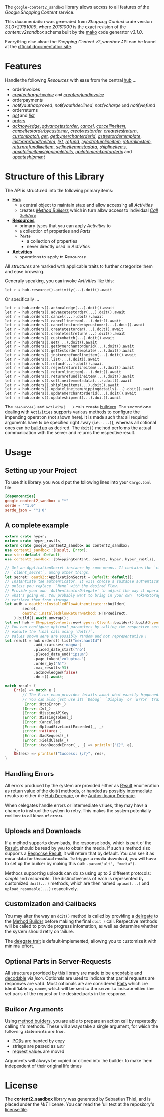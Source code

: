<!---
DO NOT EDIT !
This file was generated automatically from 'src/mako/api/README.md.mako'
DO NOT EDIT !
-->
The `google-content2_sandbox` library allows access to all features of the *Google Shopping Content* service.

This documentation was generated from *Shopping Content* crate version *3.1.0+20181009*, where *20181009* is the exact revision of the *content:v2sandbox* schema built by the [mako](http://www.makotemplates.org/) code generator *v3.1.0*.

Everything else about the *Shopping Content* *v2_sandbox* API can be found at the
[official documentation site](https://developers.google.com/shopping-content).
# Features

Handle the following *Resources* with ease from the central [hub](https://docs.rs/google-content2_sandbox/3.1.0+20181009/google_content2_sandbox/ShoppingContent) ... 

* orderinvoices
 * [*createchargeinvoice*](https://docs.rs/google-content2_sandbox/3.1.0+20181009/google_content2_sandbox/api::OrderinvoiceCreatechargeinvoiceCall) and [*createrefundinvoice*](https://docs.rs/google-content2_sandbox/3.1.0+20181009/google_content2_sandbox/api::OrderinvoiceCreaterefundinvoiceCall)
* orderpayments
 * [*notifyauthapproved*](https://docs.rs/google-content2_sandbox/3.1.0+20181009/google_content2_sandbox/api::OrderpaymentNotifyauthapprovedCall), [*notifyauthdeclined*](https://docs.rs/google-content2_sandbox/3.1.0+20181009/google_content2_sandbox/api::OrderpaymentNotifyauthdeclinedCall), [*notifycharge*](https://docs.rs/google-content2_sandbox/3.1.0+20181009/google_content2_sandbox/api::OrderpaymentNotifychargeCall) and [*notifyrefund*](https://docs.rs/google-content2_sandbox/3.1.0+20181009/google_content2_sandbox/api::OrderpaymentNotifyrefundCall)
* orderreturns
 * [*get*](https://docs.rs/google-content2_sandbox/3.1.0+20181009/google_content2_sandbox/api::OrderreturnGetCall) and [*list*](https://docs.rs/google-content2_sandbox/3.1.0+20181009/google_content2_sandbox/api::OrderreturnListCall)
* [orders](https://docs.rs/google-content2_sandbox/3.1.0+20181009/google_content2_sandbox/api::Order)
 * [*acknowledge*](https://docs.rs/google-content2_sandbox/3.1.0+20181009/google_content2_sandbox/api::OrderAcknowledgeCall), [*advancetestorder*](https://docs.rs/google-content2_sandbox/3.1.0+20181009/google_content2_sandbox/api::OrderAdvancetestorderCall), [*cancel*](https://docs.rs/google-content2_sandbox/3.1.0+20181009/google_content2_sandbox/api::OrderCancelCall), [*cancellineitem*](https://docs.rs/google-content2_sandbox/3.1.0+20181009/google_content2_sandbox/api::OrderCancellineitemCall), [*canceltestorderbycustomer*](https://docs.rs/google-content2_sandbox/3.1.0+20181009/google_content2_sandbox/api::OrderCanceltestorderbycustomerCall), [*createtestorder*](https://docs.rs/google-content2_sandbox/3.1.0+20181009/google_content2_sandbox/api::OrderCreatetestorderCall), [*createtestreturn*](https://docs.rs/google-content2_sandbox/3.1.0+20181009/google_content2_sandbox/api::OrderCreatetestreturnCall), [*custombatch*](https://docs.rs/google-content2_sandbox/3.1.0+20181009/google_content2_sandbox/api::OrderCustombatchCall), [*get*](https://docs.rs/google-content2_sandbox/3.1.0+20181009/google_content2_sandbox/api::OrderGetCall), [*getbymerchantorderid*](https://docs.rs/google-content2_sandbox/3.1.0+20181009/google_content2_sandbox/api::OrderGetbymerchantorderidCall), [*gettestordertemplate*](https://docs.rs/google-content2_sandbox/3.1.0+20181009/google_content2_sandbox/api::OrderGettestordertemplateCall), [*instorerefundlineitem*](https://docs.rs/google-content2_sandbox/3.1.0+20181009/google_content2_sandbox/api::OrderInstorerefundlineitemCall), [*list*](https://docs.rs/google-content2_sandbox/3.1.0+20181009/google_content2_sandbox/api::OrderListCall), [*refund*](https://docs.rs/google-content2_sandbox/3.1.0+20181009/google_content2_sandbox/api::OrderRefundCall), [*rejectreturnlineitem*](https://docs.rs/google-content2_sandbox/3.1.0+20181009/google_content2_sandbox/api::OrderRejectreturnlineitemCall), [*returnlineitem*](https://docs.rs/google-content2_sandbox/3.1.0+20181009/google_content2_sandbox/api::OrderReturnlineitemCall), [*returnrefundlineitem*](https://docs.rs/google-content2_sandbox/3.1.0+20181009/google_content2_sandbox/api::OrderReturnrefundlineitemCall), [*setlineitemmetadata*](https://docs.rs/google-content2_sandbox/3.1.0+20181009/google_content2_sandbox/api::OrderSetlineitemmetadataCall), [*shiplineitems*](https://docs.rs/google-content2_sandbox/3.1.0+20181009/google_content2_sandbox/api::OrderShiplineitemCall), [*updatelineitemshippingdetails*](https://docs.rs/google-content2_sandbox/3.1.0+20181009/google_content2_sandbox/api::OrderUpdatelineitemshippingdetailCall), [*updatemerchantorderid*](https://docs.rs/google-content2_sandbox/3.1.0+20181009/google_content2_sandbox/api::OrderUpdatemerchantorderidCall) and [*updateshipment*](https://docs.rs/google-content2_sandbox/3.1.0+20181009/google_content2_sandbox/api::OrderUpdateshipmentCall)




# Structure of this Library

The API is structured into the following primary items:

* **[Hub](https://docs.rs/google-content2_sandbox/3.1.0+20181009/google_content2_sandbox/ShoppingContent)**
    * a central object to maintain state and allow accessing all *Activities*
    * creates [*Method Builders*](https://docs.rs/google-content2_sandbox/3.1.0+20181009/google_content2_sandbox/client::MethodsBuilder) which in turn
      allow access to individual [*Call Builders*](https://docs.rs/google-content2_sandbox/3.1.0+20181009/google_content2_sandbox/client::CallBuilder)
* **[Resources](https://docs.rs/google-content2_sandbox/3.1.0+20181009/google_content2_sandbox/client::Resource)**
    * primary types that you can apply *Activities* to
    * a collection of properties and *Parts*
    * **[Parts](https://docs.rs/google-content2_sandbox/3.1.0+20181009/google_content2_sandbox/client::Part)**
        * a collection of properties
        * never directly used in *Activities*
* **[Activities](https://docs.rs/google-content2_sandbox/3.1.0+20181009/google_content2_sandbox/client::CallBuilder)**
    * operations to apply to *Resources*

All *structures* are marked with applicable traits to further categorize them and ease browsing.

Generally speaking, you can invoke *Activities* like this:

```Rust,ignore
let r = hub.resource().activity(...).doit().await
```

Or specifically ...

```ignore
let r = hub.orders().acknowledge(...).doit().await
let r = hub.orders().advancetestorder(...).doit().await
let r = hub.orders().cancel(...).doit().await
let r = hub.orders().cancellineitem(...).doit().await
let r = hub.orders().canceltestorderbycustomer(...).doit().await
let r = hub.orders().createtestorder(...).doit().await
let r = hub.orders().createtestreturn(...).doit().await
let r = hub.orders().custombatch(...).doit().await
let r = hub.orders().get(...).doit().await
let r = hub.orders().getbymerchantorderid(...).doit().await
let r = hub.orders().gettestordertemplate(...).doit().await
let r = hub.orders().instorerefundlineitem(...).doit().await
let r = hub.orders().list(...).doit().await
let r = hub.orders().refund(...).doit().await
let r = hub.orders().rejectreturnlineitem(...).doit().await
let r = hub.orders().returnlineitem(...).doit().await
let r = hub.orders().returnrefundlineitem(...).doit().await
let r = hub.orders().setlineitemmetadata(...).doit().await
let r = hub.orders().shiplineitems(...).doit().await
let r = hub.orders().updatelineitemshippingdetails(...).doit().await
let r = hub.orders().updatemerchantorderid(...).doit().await
let r = hub.orders().updateshipment(...).doit().await
```

The `resource()` and `activity(...)` calls create [builders][builder-pattern]. The second one dealing with `Activities` 
supports various methods to configure the impending operation (not shown here). It is made such that all required arguments have to be 
specified right away (i.e. `(...)`), whereas all optional ones can be [build up][builder-pattern] as desired.
The `doit()` method performs the actual communication with the server and returns the respective result.

# Usage

## Setting up your Project

To use this library, you would put the following lines into your `Cargo.toml` file:

```toml
[dependencies]
google-content2_sandbox = "*"
serde = "^1.0"
serde_json = "^1.0"
```

## A complete example

```Rust
extern crate hyper;
extern crate hyper_rustls;
extern crate google_content2_sandbox as content2_sandbox;
use content2_sandbox::{Result, Error};
use std::default::Default;
use content2_sandbox::{ShoppingContent, oauth2, hyper, hyper_rustls};

// Get an ApplicationSecret instance by some means. It contains the `client_id` and 
// `client_secret`, among other things.
let secret: oauth2::ApplicationSecret = Default::default();
// Instantiate the authenticator. It will choose a suitable authentication flow for you, 
// unless you replace  `None` with the desired Flow.
// Provide your own `AuthenticatorDelegate` to adjust the way it operates and get feedback about 
// what's going on. You probably want to bring in your own `TokenStorage` to persist tokens and
// retrieve them from storage.
let auth = oauth2::InstalledFlowAuthenticator::builder(
        secret,
        oauth2::InstalledFlowReturnMethod::HTTPRedirect,
    ).build().await.unwrap();
let mut hub = ShoppingContent::new(hyper::Client::builder().build(hyper_rustls::HttpsConnector::with_native_roots().https_or_http().enable_http1().enable_http2().build()), auth);
// You can configure optional parameters by calling the respective setters at will, and
// execute the final call using `doit()`.
// Values shown here are possibly random and not representative !
let result = hub.orders().list("merchantId")
             .add_statuses("magna")
             .placed_date_start("no")
             .placed_date_end("ipsum")
             .page_token("voluptua.")
             .order_by("At")
             .max_results(93)
             .acknowledged(false)
             .doit().await;

match result {
    Err(e) => match e {
        // The Error enum provides details about what exactly happened.
        // You can also just use its `Debug`, `Display` or `Error` traits
         Error::HttpError(_)
        |Error::Io(_)
        |Error::MissingAPIKey
        |Error::MissingToken(_)
        |Error::Cancelled
        |Error::UploadSizeLimitExceeded(_, _)
        |Error::Failure(_)
        |Error::BadRequest(_)
        |Error::FieldClash(_)
        |Error::JsonDecodeError(_, _) => println!("{}", e),
    },
    Ok(res) => println!("Success: {:?}", res),
}

```
## Handling Errors

All errors produced by the system are provided either as [Result](https://docs.rs/google-content2_sandbox/3.1.0+20181009/google_content2_sandbox/client::Result) enumeration as return value of
the doit() methods, or handed as possibly intermediate results to either the 
[Hub Delegate](https://docs.rs/google-content2_sandbox/3.1.0+20181009/google_content2_sandbox/client::Delegate), or the [Authenticator Delegate](https://docs.rs/yup-oauth2/*/yup_oauth2/trait.AuthenticatorDelegate.html).

When delegates handle errors or intermediate values, they may have a chance to instruct the system to retry. This 
makes the system potentially resilient to all kinds of errors.

## Uploads and Downloads
If a method supports downloads, the response body, which is part of the [Result](https://docs.rs/google-content2_sandbox/3.1.0+20181009/google_content2_sandbox/client::Result), should be
read by you to obtain the media.
If such a method also supports a [Response Result](https://docs.rs/google-content2_sandbox/3.1.0+20181009/google_content2_sandbox/client::ResponseResult), it will return that by default.
You can see it as meta-data for the actual media. To trigger a media download, you will have to set up the builder by making
this call: `.param("alt", "media")`.

Methods supporting uploads can do so using up to 2 different protocols: 
*simple* and *resumable*. The distinctiveness of each is represented by customized 
`doit(...)` methods, which are then named `upload(...)` and `upload_resumable(...)` respectively.

## Customization and Callbacks

You may alter the way an `doit()` method is called by providing a [delegate](https://docs.rs/google-content2_sandbox/3.1.0+20181009/google_content2_sandbox/client::Delegate) to the 
[Method Builder](https://docs.rs/google-content2_sandbox/3.1.0+20181009/google_content2_sandbox/client::CallBuilder) before making the final `doit()` call. 
Respective methods will be called to provide progress information, as well as determine whether the system should 
retry on failure.

The [delegate trait](https://docs.rs/google-content2_sandbox/3.1.0+20181009/google_content2_sandbox/client::Delegate) is default-implemented, allowing you to customize it with minimal effort.

## Optional Parts in Server-Requests

All structures provided by this library are made to be [encodable](https://docs.rs/google-content2_sandbox/3.1.0+20181009/google_content2_sandbox/client::RequestValue) and 
[decodable](https://docs.rs/google-content2_sandbox/3.1.0+20181009/google_content2_sandbox/client::ResponseResult) via *json*. Optionals are used to indicate that partial requests are responses 
are valid.
Most optionals are are considered [Parts](https://docs.rs/google-content2_sandbox/3.1.0+20181009/google_content2_sandbox/client::Part) which are identifiable by name, which will be sent to 
the server to indicate either the set parts of the request or the desired parts in the response.

## Builder Arguments

Using [method builders](https://docs.rs/google-content2_sandbox/3.1.0+20181009/google_content2_sandbox/client::CallBuilder), you are able to prepare an action call by repeatedly calling it's methods.
These will always take a single argument, for which the following statements are true.

* [PODs][wiki-pod] are handed by copy
* strings are passed as `&str`
* [request values](https://docs.rs/google-content2_sandbox/3.1.0+20181009/google_content2_sandbox/client::RequestValue) are moved

Arguments will always be copied or cloned into the builder, to make them independent of their original life times.

[wiki-pod]: http://en.wikipedia.org/wiki/Plain_old_data_structure
[builder-pattern]: http://en.wikipedia.org/wiki/Builder_pattern
[google-go-api]: https://github.com/google/google-api-go-client

# License
The **content2_sandbox** library was generated by Sebastian Thiel, and is placed 
under the *MIT* license.
You can read the full text at the repository's [license file][repo-license].

[repo-license]: https://github.com/Byron/google-apis-rsblob/main/LICENSE.md
